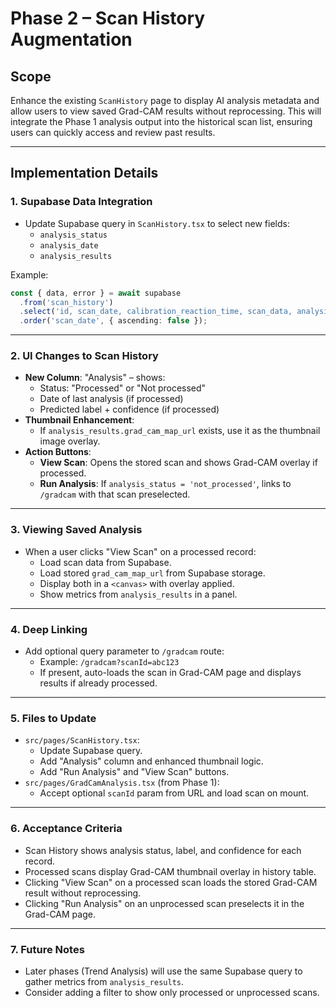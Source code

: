 # Phase 2 – Scan History Augmentation

## Scope
Enhance the existing `ScanHistory` page to display AI analysis metadata and allow users to view saved Grad-CAM results without reprocessing. This will integrate the Phase 1 analysis output into the historical scan list, ensuring users can quickly access and review past results.

---

## Implementation Details

### 1. Supabase Data Integration
- Update Supabase query in `ScanHistory.tsx` to select new fields:
  - `analysis_status`
  - `analysis_date`
  - `analysis_results`

Example:
```ts
const { data, error } = await supabase
  .from('scan_history')
  .select('id, scan_date, calibration_reaction_time, scan_data, analysis_status, analysis_date, analysis_results')
  .order('scan_date', { ascending: false });
```

---

### 2. UI Changes to Scan History
- **New Column**: "Analysis" – shows:
  - Status: "Processed" or "Not processed"
  - Date of last analysis (if processed)
  - Predicted label + confidence (if processed)
- **Thumbnail Enhancement**:
  - If `analysis_results.grad_cam_map_url` exists, use it as the thumbnail image overlay.
- **Action Buttons**:
  - **View Scan**: Opens the stored scan and shows Grad-CAM overlay if processed.
  - **Run Analysis**: If `analysis_status = 'not_processed'`, links to `/gradcam` with that scan preselected.

---

### 3. Viewing Saved Analysis
- When a user clicks "View Scan" on a processed record:
  - Load scan data from Supabase.
  - Load stored `grad_cam_map_url` from Supabase storage.
  - Display both in a `<canvas>` with overlay applied.
  - Show metrics from `analysis_results` in a panel.

---

### 4. Deep Linking
- Add optional query parameter to `/gradcam` route:
  - Example: `/gradcam?scanId=abc123`
  - If present, auto-loads the scan in Grad-CAM page and displays results if already processed.

---

### 5. Files to Update
- `src/pages/ScanHistory.tsx`:
  - Update Supabase query.
  - Add "Analysis" column and enhanced thumbnail logic.
  - Add "Run Analysis" and "View Scan" buttons.
- `src/pages/GradCamAnalysis.tsx` (from Phase 1):
  - Accept optional `scanId` param from URL and load scan on mount.

---

### 6. Acceptance Criteria
- Scan History shows analysis status, label, and confidence for each record.
- Processed scans display Grad-CAM thumbnail overlay in history table.
- Clicking "View Scan" on a processed scan loads the stored Grad-CAM result without reprocessing.
- Clicking "Run Analysis" on an unprocessed scan preselects it in the Grad-CAM page.

---

### 7. Future Notes
- Later phases (Trend Analysis) will use the same Supabase query to gather metrics from `analysis_results`.
- Consider adding a filter to show only processed or unprocessed scans.

